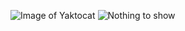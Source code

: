 ![Image of Yaktocat](https://octodex.github.com/images/yaktocat.png)
![Nothing to show](https://3c1703fe8d.site.internapcdn.net/newman/gfx/news/hires/2015/savingtheslo.jpg)
